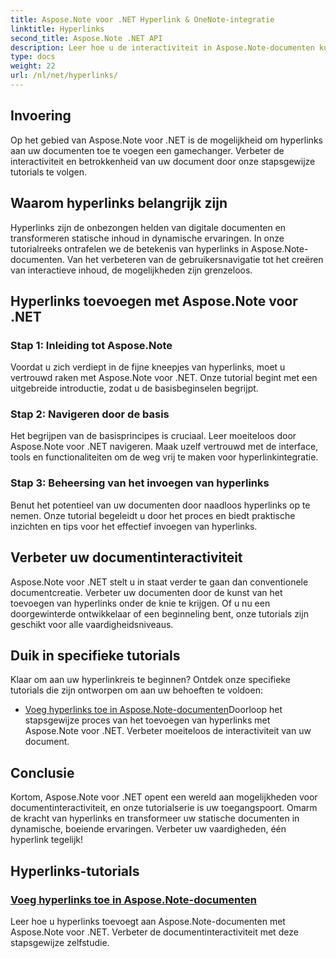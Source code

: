 ```yaml
---
title: Aspose.Note voor .NET Hyperlink & OneNote-integratie
linktitle: Hyperlinks
second_title: Aspose.Note .NET API
description: Leer hoe u de interactiviteit in Aspose.Note-documenten kunt vergroten! Ontdek tutorials over het toevoegen van hyperlinks met Aspose.Note voor .NET, waarmee u de betrokkenheid van uw document vergroot.
type: docs
weight: 22
url: /nl/net/hyperlinks/
---
```

## Invoering

Op het gebied van Aspose.Note voor .NET is de mogelijkheid om hyperlinks aan uw documenten toe te voegen een gamechanger. Verbeter de interactiviteit en betrokkenheid van uw document door onze stapsgewijze tutorials te volgen.

## Waarom hyperlinks belangrijk zijn

Hyperlinks zijn de onbezongen helden van digitale documenten en transformeren statische inhoud in dynamische ervaringen. In onze tutorialreeks ontrafelen we de betekenis van hyperlinks in Aspose.Note-documenten. Van het verbeteren van de gebruikersnavigatie tot het creëren van interactieve inhoud, de mogelijkheden zijn grenzeloos.

## Hyperlinks toevoegen met Aspose.Note voor .NET

### Stap 1: Inleiding tot Aspose.Note

Voordat u zich verdiept in de fijne kneepjes van hyperlinks, moet u vertrouwd raken met Aspose.Note voor .NET. Onze tutorial begint met een uitgebreide introductie, zodat u de basisbeginselen begrijpt.

### Stap 2: Navigeren door de basis

Het begrijpen van de basisprincipes is cruciaal. Leer moeiteloos door Aspose.Note voor .NET navigeren. Maak uzelf vertrouwd met de interface, tools en functionaliteiten om de weg vrij te maken voor hyperlinkintegratie.

### Stap 3: Beheersing van het invoegen van hyperlinks

Benut het potentieel van uw documenten door naadloos hyperlinks op te nemen. Onze tutorial begeleidt u door het proces en biedt praktische inzichten en tips voor het effectief invoegen van hyperlinks.

## Verbeter uw documentinteractiviteit

Aspose.Note voor .NET stelt u in staat verder te gaan dan conventionele documentcreatie. Verbeter uw documenten door de kunst van het toevoegen van hyperlinks onder de knie te krijgen. Of u nu een doorgewinterde ontwikkelaar of een beginneling bent, onze tutorials zijn geschikt voor alle vaardigheidsniveaus.

## Duik in specifieke tutorials

Klaar om aan uw hyperlinkreis te beginnen? Ontdek onze specifieke tutorials die zijn ontworpen om aan uw behoeften te voldoen:

- [Voeg hyperlinks toe in Aspose.Note-documenten](./add-hyperlinks/)Doorloop het stapsgewijze proces van het toevoegen van hyperlinks met Aspose.Note voor .NET. Verbeter moeiteloos de interactiviteit van uw document.

## Conclusie

Kortom, Aspose.Note voor .NET opent een wereld aan mogelijkheden voor documentinteractiviteit, en onze tutorialserie is uw toegangspoort. Omarm de kracht van hyperlinks en transformeer uw statische documenten in dynamische, boeiende ervaringen. Verbeter uw vaardigheden, één hyperlink tegelijk!
## Hyperlinks-tutorials
### [Voeg hyperlinks toe in Aspose.Note-documenten](./add-hyperlinks/)
Leer hoe u hyperlinks toevoegt aan Aspose.Note-documenten met Aspose.Note voor .NET. Verbeter de documentinteractiviteit met deze stapsgewijze zelfstudie.